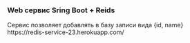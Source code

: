 <h3> Web сервис Sring Boot + Reids</h3>
Сервис позволяет добавлять в базу записи вида {id, name}<br>
https://redis-service-23.herokuapp.com/
